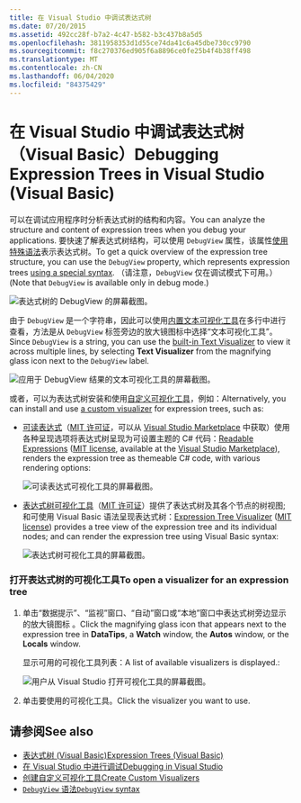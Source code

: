 ```yaml
---
title: 在 Visual Studio 中调试表达式树
ms.date: 07/20/2015
ms.assetid: 492cc28f-b7a2-4c47-b582-b3c437b8a5d5
ms.openlocfilehash: 3811958353d1d55ce74da41c6a45dbe730cc9790
ms.sourcegitcommit: f8c270376ed905f6a8896ce0fe25b4f4b38ff498
ms.translationtype: MT
ms.contentlocale: zh-CN
ms.lasthandoff: 06/04/2020
ms.locfileid: "84375429"
---
```

# <a name="debugging-expression-trees-in-visual-studio-visual-basic"></a><span data-ttu-id="9e9b6-102">在 Visual Studio 中调试表达式树（Visual Basic）</span><span class="sxs-lookup"><span data-stu-id="9e9b6-102">Debugging Expression Trees in Visual Studio (Visual Basic)</span></span>
<span data-ttu-id="9e9b6-103">可以在调试应用程序时分析表达式树的结构和内容。</span><span class="sxs-lookup"><span data-stu-id="9e9b6-103">You can analyze the structure and content of expression trees when you debug your applications.</span></span> <span data-ttu-id="9e9b6-104">要快速了解表达式树结构，可以使用 `DebugView` 属性，该属性[使用特殊语法](debugview-syntax.md)表示表达式树。</span><span class="sxs-lookup"><span data-stu-id="9e9b6-104">To get a quick overview of the expression tree structure, you can use the `DebugView` property, which represents expression trees [using a special syntax](debugview-syntax.md).</span></span> <span data-ttu-id="9e9b6-105">（请注意，`DebugView` 仅在调试模式下可用。）</span><span class="sxs-lookup"><span data-stu-id="9e9b6-105">(Note that `DebugView` is available only in debug mode.)</span></span>  

![表达式树的 DebugView 的屏幕截图。](media/debugging-expression-trees-in-visual-studio/debugview-visual-basic.png)

<span data-ttu-id="9e9b6-107">由于 `DebugView` 是一个字符串，因此可以使用[内置文本可视化工具](https://docs.microsoft.com/visualstudio/debugger/view-strings-visualizer#open-a-string-visualizer)在多行中进行查看，方法是从 `DebugView` 标签旁边的放大镜图标中选择“文本可视化工具”。</span><span class="sxs-lookup"><span data-stu-id="9e9b6-107">Since `DebugView` is a string, you can use the [built-in Text Visualizer](https://docs.microsoft.com/visualstudio/debugger/view-strings-visualizer#open-a-string-visualizer) to view it across multiple lines, by selecting **Text Visualizer** from the magnifying glass icon next to the `DebugView` label.</span></span>

 ![应用于 DebugView 结果的文本可视化工具的屏幕截图。](media/debugging-expression-trees-in-visual-studio/string-visualizer-vb.png)

<span data-ttu-id="9e9b6-109">或者，可以为表达式树安装和使用[自定义可视化工具](https://docs.microsoft.com/visualstudio/debugger/create-custom-visualizers-of-data)，例如：</span><span class="sxs-lookup"><span data-stu-id="9e9b6-109">Alternatively, you can install and use [a custom visualizer](https://docs.microsoft.com/visualstudio/debugger/create-custom-visualizers-of-data) for expression trees, such as:</span></span>

- <span data-ttu-id="9e9b6-110">[可读表达式](https://github.com/agileobjects/ReadableExpressions)（[MIT 许可证](https://github.com/agileobjects/ReadableExpressions/blob/master/LICENSE.md)，可以从 [Visual Studio Marketplace](https://marketplace.visualstudio.com/items?itemName=vs-publisher-1232914.ReadableExpressionsVisualizers) 中获取）使用各种呈现选项将表达式树呈现为可设置主题的 C# 代码：</span><span class="sxs-lookup"><span data-stu-id="9e9b6-110">[Readable Expressions](https://github.com/agileobjects/ReadableExpressions) ([MIT license](https://github.com/agileobjects/ReadableExpressions/blob/master/LICENSE.md), available at the [Visual Studio Marketplace](https://marketplace.visualstudio.com/items?itemName=vs-publisher-1232914.ReadableExpressionsVisualizers)), renders the expression tree as themeable C# code, with various rendering options:</span></span>

  ![可读表达式可视化工具的屏幕截图。](media/debugging-expression-trees-in-visual-studio/readable-expressions-visualizer.png)

- <span data-ttu-id="9e9b6-112">[表达式树可视化工具](https://github.com/zspitz/ExpressionTreeVisualizer/blob/master/README.md)（[MIT 许可证](https://github.com/zspitz/ExpressionTreeVisualizer/blob/master/LICENSE)）提供了表达式树及其各个节点的树视图;和可使用 Visual Basic 语法呈现表达式树：</span><span class="sxs-lookup"><span data-stu-id="9e9b6-112">[Expression Tree Visualizer](https://github.com/zspitz/ExpressionTreeVisualizer/blob/master/README.md) ([MIT license](https://github.com/zspitz/ExpressionTreeVisualizer/blob/master/LICENSE)) provides a tree view of the expression tree and its individual nodes; and can render the expression tree using Visual Basic syntax:</span></span>

  ![表达式树可视化工具的屏幕截图。](media/debugging-expression-trees-in-visual-studio/expression-tree-visualizer-vb.png)

### <a name="to-open-a-visualizer-for-an-expression-tree"></a><span data-ttu-id="9e9b6-114">打开表达式树的可视化工具</span><span class="sxs-lookup"><span data-stu-id="9e9b6-114">To open a visualizer for an expression tree</span></span>  
  
1. <span data-ttu-id="9e9b6-115">单击“数据提示”、“监视”窗口、“自动”窗口或“本地”窗口中表达式树旁边显示的放大镜图标   。</span><span class="sxs-lookup"><span data-stu-id="9e9b6-115">Click the magnifying glass icon that appears next to the expression tree in **DataTips**, a **Watch** window, the **Autos** window, or the **Locals** window.</span></span>  
  
    <span data-ttu-id="9e9b6-116">显示可用的可视化工具列表：</span><span class="sxs-lookup"><span data-stu-id="9e9b6-116">A list of available visualizers is displayed.:</span></span>

    ![用户从 Visual Studio 打开可视化工具的屏幕截图。](media/debugging-expression-trees-in-visual-studio/expression-tree-visualizers-vb.png)

2. <span data-ttu-id="9e9b6-118">单击要使用的可视化工具。</span><span class="sxs-lookup"><span data-stu-id="9e9b6-118">Click the visualizer you want to use.</span></span>  

## <a name="see-also"></a><span data-ttu-id="9e9b6-119">请参阅</span><span class="sxs-lookup"><span data-stu-id="9e9b6-119">See also</span></span>

- [<span data-ttu-id="9e9b6-120">表达式树 (Visual Basic)</span><span class="sxs-lookup"><span data-stu-id="9e9b6-120">Expression Trees (Visual Basic)</span></span>](index.md)
- [<span data-ttu-id="9e9b6-121">在 Visual Studio 中进行调试</span><span class="sxs-lookup"><span data-stu-id="9e9b6-121">Debugging in Visual Studio</span></span>](/visualstudio/debugger/debugger-feature-tour)
- [<span data-ttu-id="9e9b6-122">创建自定义可视化工具</span><span class="sxs-lookup"><span data-stu-id="9e9b6-122">Create Custom Visualizers</span></span>](/visualstudio/debugger/create-custom-visualizers-of-data)
- [<span data-ttu-id="9e9b6-123">`DebugView` 语法</span><span class="sxs-lookup"><span data-stu-id="9e9b6-123">`DebugView` syntax</span></span>](debugview-syntax.md)
